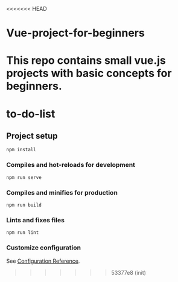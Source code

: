 <<<<<<< HEAD
# Vue-project-for-beginners
This repo contains small vue.js projects with basic concepts for beginners.
=======
# to-do-list

## Project setup
```
npm install
```

### Compiles and hot-reloads for development
```
npm run serve
```

### Compiles and minifies for production
```
npm run build
```

### Lints and fixes files
```
npm run lint
```

### Customize configuration
See [Configuration Reference](https://cli.vuejs.org/config/).
>>>>>>> 53377e8 (init)
